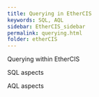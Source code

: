 ```yaml
---
title: Querying in EtherCIS
keywords: SQL, AQL
sidebar: EtherCIS_sidebar
permalink: querying.html
folder: etherCIS
---
```


Querying within EtherCIS

SQL aspects

AQL aspects
